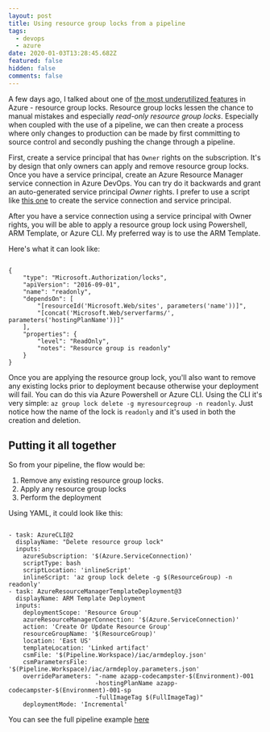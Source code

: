```yaml
---
layout: post
title: Using resource group locks from a pipeline
tags:
  - devops
  - azure
date: 2020-01-03T13:28:45.682Z
featured: false
hidden: false
comments: false
---
```

A few days ago, I talked about one of [the most underutilized features](https://gaunacode.com/the-most-underutilized-feature-in-azure) in Azure - resource group locks. Resource group locks lessen the chance to manual mistakes and especially *read-only resource group locks*. Especially when coupled with the use of a pipeline, we can then create a process where only changes to production can be made by first committing to source control and secondly pushing the change through a pipeline.

<!--more-->

First, create a service principal that has `Owner` rights on the subscription. It's by design that only owners can apply and remove resource group locks. Once you have a service principal, create an Azure Resource Manager service connection in Azure DevOps. You can try do it backwards and grant an auto-generated service principal *Owner* rights. I prefer to use a script like [this one](https://gaunacode.com/admin/#/collections/blog/entries/2019-12-08-creating-secure-service-connections-in-azure-devops) to create the service connection and service principal.

After you have a service connection using a service principal with Owner rights, you will be able to apply a resource group lock using Powershell, ARM Template, or Azure CLI. My preferred way is to use the ARM Template. 

Here's what it can look like: 

<pre><code class="language-json">
{
    "type": "Microsoft.Authorization/locks",
    "apiVersion": "2016-09-01",
    "name": "readonly",
    "dependsOn": [
        "[resourceId('Microsoft.Web/sites', parameters('name'))]",
        "[concat('Microsoft.Web/serverfarms/', parameters('hostingPlanName'))]"
    ],
    "properties": {
        "level": "ReadOnly",
        "notes": "Resource group is readonly"
    }
}
</code></pre>

Once you are applying the resource group lock, you'll also want to remove any existing locks prior to deployment because otherwise your deployment will fail. You can do this via Azure Powershell or Azure CLI. Using the CLI it's very simple: `az group lock delete -g myresourcegroup -n readonly`. Just notice how the name of the lock is `readonly` and it's used in both the creation and deletion. 

## Putting it all together

So from your pipeline, the flow would be:

1. Remove any existing resource group locks.
2. Apply any resource group locks 
3. Perform the deployment

Using YAML, it could look like this:

<pre><code class="language-yaml">
- task: AzureCLI@2
  displayName: "Delete resource group lock"
  inputs:
    azureSubscription: '$(Azure.ServiceConnection)'
    scriptType: bash
    scriptLocation: 'inlineScript'
    inlineScript: 'az group lock delete -g $(ResourceGroup) -n readonly'
- task: AzureResourceManagerTemplateDeployment@3
  displayName: ARM Template Deployment
  inputs:
    deploymentScope: 'Resource Group'
    azureResourceManagerConnection: '$(Azure.ServiceConnection)'
    action: 'Create Or Update Resource Group'
    resourceGroupName: '$(ResourceGroup)'
    location: 'East US'
    templateLocation: 'Linked artifact'
    csmFile: '$(Pipeline.Workspace)/iac/armdeploy.json'
    csmParametersFile: '$(Pipeline.Workspace)/iac/armdeploy.parameters.json'
    overrideParameters: "-name azapp-codecampster-$(Environment)-001
                        -hostingPlanName azapp-codecampster-$(Environment)-001-sp
                        -fullImageTag $(FullImageTag)"
    deploymentMode: 'Incremental'
</code></pre>

You can see the full pipeline example [here](https://github.com/onetug/Codecampster/blob/master/pipelines/main.yml)
